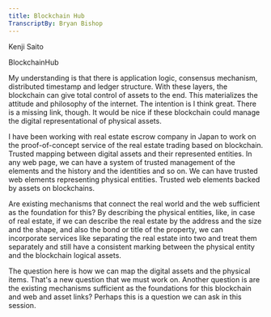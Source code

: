 ```yaml
---
title: Blockchain Hub
TranscriptBy: Bryan Bishop
---
```


Kenji Saito

BlockchainHub

My understanding is that there is application logic, consensus mechanism, distributed timestamp and ledger structure. With these layers, the blockchain can give total control of assets to the end. This materializes the attitude and philosophy of the internet. The intention is I think great. There is a missing link, though. It would be nice if these blockchain could manage the digital representational of physical assets.

I have been working with real estate escrow company in Japan to work on the proof-of-concept service of the real estate trading based on blockchain. Trusted mapping between digital assets and their represented entities. In any web page, we can have a system of trusted management of the elements and the history and the identities and so on. We can have trusted web elements representing physical entities. Trusted web elements backed by assets on blockchains.

Are existing mechanisms that connect the real world and the web sufficient as the foundation for this? By describing the physical entities, like, in case of real estate, if we can describe the real estate by the address and the size and the shape, and also the bond or title of the property, we can incorporate services like separating the real estate into two and treat them separately and still have a consistent marking between the physical entity and the blockchain logical assets.

The question here is how we can map the digital assets and the physical items. That's a new question that we must work on. Another question is are the existing mechanisms sufficient as the foundations for this blockchain and web and asset links? Perhaps this is a question we can ask in this session.
